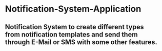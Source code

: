 # Notification-System-Application
## Notification System to create different types from notification templates and send them through E-Mail or SMS with some other features.
